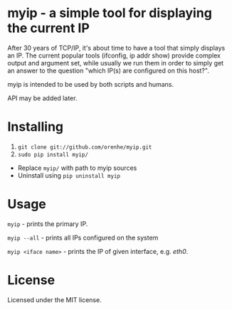 myip - a simple tool for displaying the current IP
==================================================
After 30 years of TCP/IP, it's about time to have a tool that simply displays an IP.
The current popular tools (ifconfig, ip addr show) provide complex output and argument set, while usually we run
them in order to simply get an answer to the question "which IP(s) are configured on this host?".

myip is intended to be used by both scripts and humans.

API may be added later.

Installing
==========
1. `git clone git://github.com/orenhe/myip.git`
2. `sudo pip install myip/` 
 * Replace `myip/` with path to myip sources
 * Uninstall using `pip uninstall myip`

Usage
=====
`myip` - prints the primary IP.

`myip --all` - prints all IPs configured on the system

`myip <iface name>` - prints the IP of given interface, e.g. _eth0_.

License
=======
Licensed under the MIT license.

